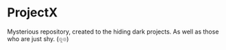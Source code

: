# ProjectX
Mysterious repository, created to the hiding dark projects. As well as those who are just shy. (๏̯๏)
